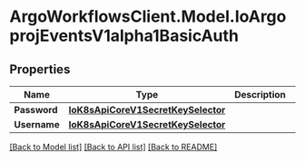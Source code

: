 # ArgoWorkflowsClient.Model.IoArgoprojEventsV1alpha1BasicAuth

## Properties

Name | Type | Description | Notes
------------ | ------------- | ------------- | -------------
**Password** | [**IoK8sApiCoreV1SecretKeySelector**](IoK8sApiCoreV1SecretKeySelector.md) |  | [optional] 
**Username** | [**IoK8sApiCoreV1SecretKeySelector**](IoK8sApiCoreV1SecretKeySelector.md) |  | [optional] 

[[Back to Model list]](../README.md#documentation-for-models) [[Back to API list]](../README.md#documentation-for-api-endpoints) [[Back to README]](../README.md)

